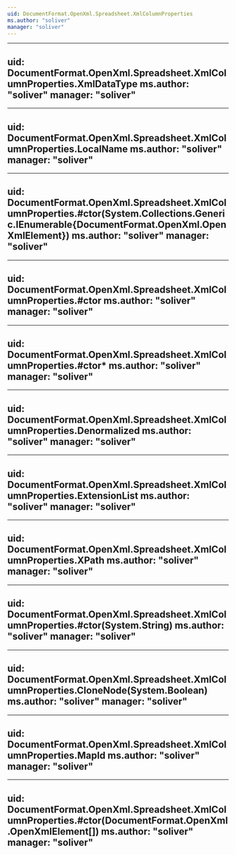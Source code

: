 ```yaml
---
uid: DocumentFormat.OpenXml.Spreadsheet.XmlColumnProperties
ms.author: "soliver"
manager: "soliver"
---
```


---
uid: DocumentFormat.OpenXml.Spreadsheet.XmlColumnProperties.XmlDataType
ms.author: "soliver"
manager: "soliver"
---

---
uid: DocumentFormat.OpenXml.Spreadsheet.XmlColumnProperties.LocalName
ms.author: "soliver"
manager: "soliver"
---

---
uid: DocumentFormat.OpenXml.Spreadsheet.XmlColumnProperties.#ctor(System.Collections.Generic.IEnumerable{DocumentFormat.OpenXml.OpenXmlElement})
ms.author: "soliver"
manager: "soliver"
---

---
uid: DocumentFormat.OpenXml.Spreadsheet.XmlColumnProperties.#ctor
ms.author: "soliver"
manager: "soliver"
---

---
uid: DocumentFormat.OpenXml.Spreadsheet.XmlColumnProperties.#ctor*
ms.author: "soliver"
manager: "soliver"
---

---
uid: DocumentFormat.OpenXml.Spreadsheet.XmlColumnProperties.Denormalized
ms.author: "soliver"
manager: "soliver"
---

---
uid: DocumentFormat.OpenXml.Spreadsheet.XmlColumnProperties.ExtensionList
ms.author: "soliver"
manager: "soliver"
---

---
uid: DocumentFormat.OpenXml.Spreadsheet.XmlColumnProperties.XPath
ms.author: "soliver"
manager: "soliver"
---

---
uid: DocumentFormat.OpenXml.Spreadsheet.XmlColumnProperties.#ctor(System.String)
ms.author: "soliver"
manager: "soliver"
---

---
uid: DocumentFormat.OpenXml.Spreadsheet.XmlColumnProperties.CloneNode(System.Boolean)
ms.author: "soliver"
manager: "soliver"
---

---
uid: DocumentFormat.OpenXml.Spreadsheet.XmlColumnProperties.MapId
ms.author: "soliver"
manager: "soliver"
---

---
uid: DocumentFormat.OpenXml.Spreadsheet.XmlColumnProperties.#ctor(DocumentFormat.OpenXml.OpenXmlElement[])
ms.author: "soliver"
manager: "soliver"
---

